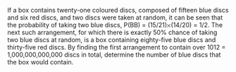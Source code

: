    If a box contains twenty-one coloured discs, composed of fifteen blue discs and six red discs, and two discs were taken at random, it can be seen that the probability of taking two blue discs, P(BB) = (15/21)<img src='images/symbol_times.gif' width='9' height='9' alt='&times;' border='0' style='vertical-align:middle;' />(14/20) = 1/2. The next such arrangement, for which there is exactly 50% chance of taking two blue discs at random, is a box containing eighty-five blue discs and thirty-five red discs. By finding the first arrangement to contain over 1012 = 1,000,000,000,000 discs in total, determine the number of blue discs that the box would contain.   
